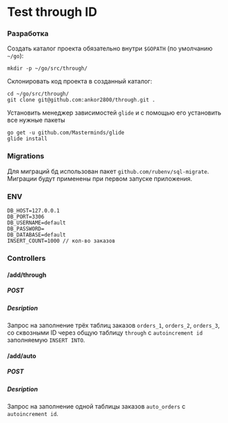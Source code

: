 # Test through ID

### Разработка

Создать каталог проекта обязательно внутри `$GOPATH` (по умолчанию `~/go`):
```
mkdir -p ~/go/src/through/
```

Склонировать код проекта в созданный каталог:
```
cd ~/go/src/through/
git clone git@github.com:ankor2800/through.git .
```

Установить менеджер зависимостей `glide` и с помощью его установить все нужные пакеты
```
go get -u github.com/Masterminds/glide
glide install
```

### Migrations

Для миграций бд использован пакет `github.com/rubenv/sql-migrate`.
Миграции будут применены при первом запуске приложения.

### ENV
```
DB_HOST=127.0.0.1
DB_PORT=3306
DB_USERNAME=default
DB_PASSWORD=
DB_DATABASE=default
INSERT_COUNT=1000 // кол-во заказов
```

### Controllers

#### /add/through
##### POST
##### Desription
Запрос на заполнение трёх таблиц заказов `orders_1`, `orders_2`, `orders_3`, со сквозными ID
через общую таблицу `through` с `autoincrement id` заполняемую `INSERT INTO`.

#### /add/auto
##### POST
##### Desription
Запрос на заполнение одной таблицы заказов `auto_orders` с `autoincrement id`.
